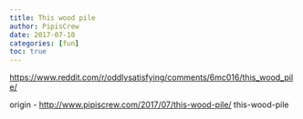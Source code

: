 ```yaml
---
title: This wood pile
author: PipisCrew
date: 2017-07-10
categories: [fun]
toc: true
---
```


https://www.reddit.com/r/oddlysatisfying/comments/6mc016/this_wood_pile/

origin - http://www.pipiscrew.com/2017/07/this-wood-pile/ this-wood-pile